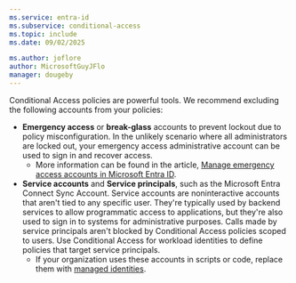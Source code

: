 ```yaml
---
ms.service: entra-id
ms.subservice: conditional-access
ms.topic: include
ms.date: 09/02/2025

ms.author: joflore
author: MicrosoftGuyJFlo
manager: dougeby
---
```

Conditional Access policies are powerful tools. We recommend excluding the following accounts from your policies:

- **Emergency access** or **break-glass** accounts to prevent lockout due to policy misconfiguration. In the unlikely scenario where all administrators are locked out, your emergency access administrative account can be used to sign in and recover access.
   - More information can be found in the article, [Manage emergency access accounts in Microsoft Entra ID](~/identity/role-based-access-control/security-emergency-access.md).
- **Service accounts** and **Service principals**, such as the Microsoft Entra Connect Sync Account. Service accounts are noninteractive accounts that aren't tied to any specific user. They're typically used by backend services to allow programmatic access to applications, but they're also used to sign in to systems for administrative purposes. Calls made by service principals aren't blocked by Conditional Access policies scoped to users. Use Conditional Access for workload identities to define policies that target service principals.
   - If your organization uses these accounts in scripts or code, replace them with [managed identities](~/identity/managed-identities-azure-resources/overview.md).
